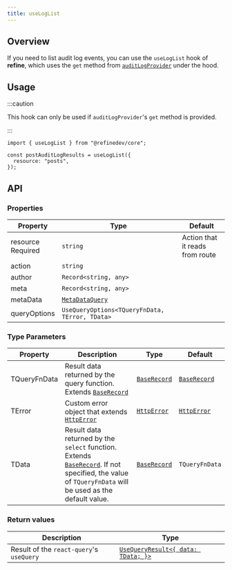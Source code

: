 ```yaml
---
title: useLogList
---
```


## Overview

If you need to list audit log events, you can use the `useLogList` hook of **refine**, which uses the `get` method from [`auditLogProvider`](/docs/api-reference/core/providers/audit-log-provider.md#get) under the hood.

## Usage

:::caution

This hook can only be used if `auditLogProvider`'s `get` method is provided.

:::

```tsx
import { useLogList } from "@refinedev/core";

const postAuditLogResults = useLogList({
  resource: "posts",
});
```

## API

### Properties

| Property                                                                                            | Type                                                                   | Default                         |
| --------------------------------------------------------------------------------------------------- | ---------------------------------------------------------------------- | ------------------------------- |
| <div className="required-block"><div>resource</div> <div className=" required">Required</div></div> | `string`                                                               | Action that it reads from route |
| action                                                                                              | `string`                                                               |                                 |
| author                                                                                              | `Record<string, any>`                                                  |                                 |
| meta                                                                                                | `Record<string, any>`                                                  |                                 |
| metaData                                                                                            | [`MetaDataQuery`](/docs/core/interface-references/index#metadataquery) |                                 |
| queryOptions                                                                                        | `UseQueryOptions<TQueryFnData, TError, TData>`                         |                                 |

### Type Parameters

| Property     | Description                                                                                                                                                         | Type                       | Default                    |
| ------------ | ------------------------------------------------------------------------------------------------------------------------------------------------------------------- | -------------------------- | -------------------------- |
| TQueryFnData | Result data returned by the query function. Extends [`BaseRecord`][baserecord]                                                                                      | [`BaseRecord`][baserecord] | [`BaseRecord`][baserecord] |
| TError       | Custom error object that extends [`HttpError`][httperror]                                                                                                           | [`HttpError`][httperror]   | [`HttpError`][httperror]   |
| TData        | Result data returned by the `select` function. Extends [`BaseRecord`][baserecord]. If not specified, the value of `TQueryFnData` will be used as the default value. | [`BaseRecord`][baserecord] | `TQueryFnData`             |

### Return values

| Description                              | Type                                                                                      |
| ---------------------------------------- | ----------------------------------------------------------------------------------------- |
| Result of the `react-query`'s `useQuery` | [`UseQueryResult<{ data: TData; }>`](https://react-query.tanstack.com/reference/useQuery) |

[baserecord]: /docs/core/interface-references/index#baserecord
[httperror]: /docs/core/interface-references/index#httperror
